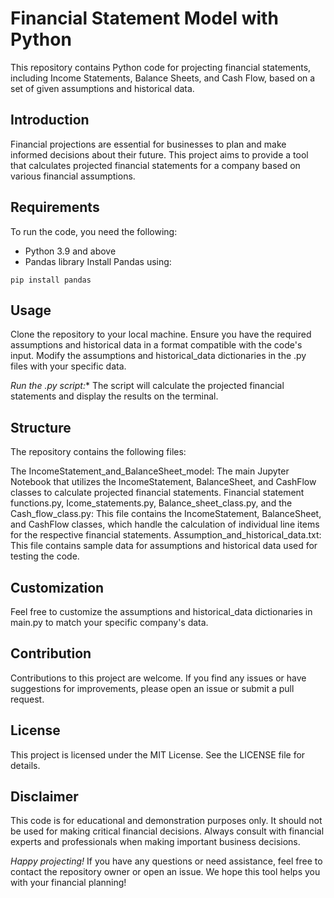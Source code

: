   # Financial Statement Model with Python
This repository contains Python code for projecting financial statements, including Income Statements, Balance Sheets, and Cash Flow, based on a set of given assumptions and historical data.

## Introduction
Financial projections are essential for businesses to plan and make informed decisions about their future. This project aims to provide a tool that calculates projected financial statements for a company based on various financial assumptions.

## Requirements
To run the code, you need the following:

- Python 3.9 and above
- Pandas library
Install Pandas using:

``` {bash}
pip install pandas
```
## Usage
Clone the repository to your local machine.
Ensure you have the required assumptions and historical data in a format compatible with the code's input.
Modify the assumptions and historical_data dictionaries in the .py files with your specific data.

*Run the .py script:**
The script will calculate the projected financial statements and display the results on the terminal.

## Structure
The repository contains the following files:

The IncomeStatement_and_BalanceSheet_model: The main Jupyter Notebook that utilizes the IncomeStatement, BalanceSheet, and CashFlow classes to calculate projected financial statements.
Financial statement functions.py, Icome_statements.py, Balance_sheet_class.py, and the Cash_flow_class.py: This file contains the IncomeStatement, BalanceSheet, and CashFlow classes, which handle the calculation of individual line items for the respective financial statements.
Assumption_and_historical_data.txt: This file contains sample data for assumptions and historical data used for testing the code.

## Customization
Feel free to customize the assumptions and historical_data dictionaries in main.py to match your specific company's data.

## Contribution
Contributions to this project are welcome. If you find any issues or have suggestions for improvements, please open an issue or submit a pull request.

## License
This project is licensed under the MIT License. See the LICENSE file for details.

## Disclaimer
This code is for educational and demonstration purposes only. It should not be used for making critical financial decisions. Always consult with financial experts and professionals when making important business decisions.

*Happy projecting!* If you have any questions or need assistance, feel free to contact the repository owner or open an issue. We hope this tool helps you with your financial planning!





